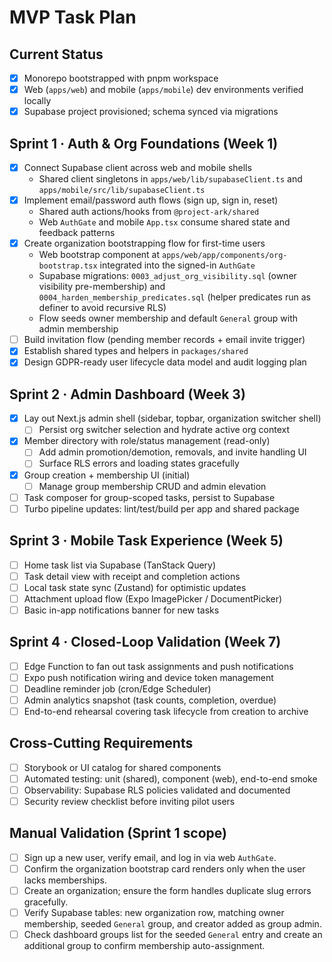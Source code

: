 # MVP Task Plan

## Current Status
- [x] Monorepo bootstrapped with pnpm workspace
- [x] Web (`apps/web`) and mobile (`apps/mobile`) dev environments verified locally
- [x] Supabase project provisioned; schema synced via migrations

## Sprint 1 · Auth & Org Foundations (Week 1)
- [x] Connect Supabase client across web and mobile shells
  - Shared client singletons in `apps/web/lib/supabaseClient.ts` and `apps/mobile/src/lib/supabaseClient.ts`
- [x] Implement email/password auth flows (sign up, sign in, reset)
  - Shared auth actions/hooks from `@project-ark/shared`
  - Web `AuthGate` and mobile `App.tsx` consume shared state and feedback patterns
- [x] Create organization bootstrapping flow for first-time users
  - Web bootstrap component at `apps/web/app/components/org-bootstrap.tsx` integrated into the signed-in `AuthGate`
  - Supabase migrations: `0003_adjust_org_visibility.sql` (owner visibility pre-membership) and `0004_harden_membership_predicates.sql` (helper predicates run as definer to avoid recursive RLS)
  - Flow seeds owner membership and default `General` group with admin membership
- [ ] Build invitation flow (pending member records + email invite trigger)
- [x] Establish shared types and helpers in `packages/shared`
- [x] Design GDPR-ready user lifecycle data model and audit logging plan

## Sprint 2 · Admin Dashboard (Week 3)
- [x] Lay out Next.js admin shell (sidebar, topbar, organization switcher shell)
  - [ ] Persist org switcher selection and hydrate active org context
- [x] Member directory with role/status management (read-only)
  - [ ] Add admin promotion/demotion, removals, and invite handling UI
  - [ ] Surface RLS errors and loading states gracefully
- [x] Group creation + membership UI (initial)
  - [ ] Manage group membership CRUD and admin elevation
- [ ] Task composer for group-scoped tasks, persist to Supabase
- [ ] Turbo pipeline updates: lint/test/build per app and shared package

## Sprint 3 · Mobile Task Experience (Week 5)
- [ ] Home task list via Supabase (TanStack Query)
- [ ] Task detail view with receipt and completion actions
- [ ] Local task state sync (Zustand) for optimistic updates
- [ ] Attachment upload flow (Expo ImagePicker / DocumentPicker)
- [ ] Basic in-app notifications banner for new tasks

## Sprint 4 · Closed-Loop Validation (Week 7)
- [ ] Edge Function to fan out task assignments and push notifications
- [ ] Expo push notification wiring and device token management
- [ ] Deadline reminder job (cron/Edge Scheduler)
- [ ] Admin analytics snapshot (task counts, completion, overdue)
- [ ] End-to-end rehearsal covering task lifecycle from creation to archive

## Cross-Cutting Requirements
- [ ] Storybook or UI catalog for shared components
- [ ] Automated testing: unit (shared), component (web), end-to-end smoke
- [ ] Observability: Supabase RLS policies validated and documented
- [ ] Security review checklist before inviting pilot users

## Manual Validation (Sprint 1 scope)
- [ ] Sign up a new user, verify email, and log in via web `AuthGate`.
- [ ] Confirm the organization bootstrap card renders only when the user lacks memberships.
- [ ] Create an organization; ensure the form handles duplicate slug errors gracefully.
- [ ] Verify Supabase tables: new organization row, matching owner membership, seeded `General` group, and creator added as group admin.
- [ ] Check dashboard groups list for the seeded `General` entry and create an additional group to confirm membership auto-assignment.
